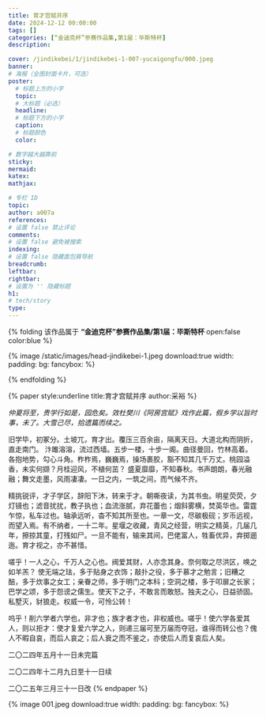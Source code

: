 ```yaml
---
title: 育才宫赋并序
date: 2024-12-12 00:00:00
tags: []
categories: [“金迪克杯”参赛作品集,第1届：毕斯特杯]
description: 

cover: /jindikebei/1/jindikebei-1-007-yucaigongfu/000.jpeg
banner:
# 海报（全图封面卡片，可选）
poster:
  # 标题上方的小字
  topic:
  # 大标题（必选）
  headline:
  # 标题下方的小字
  caption:
  # 标题颜色
  color:

# 数字越大越靠前
sticky:
mermaid:
katex: 
mathjax: 

# 专栏 ID
topic: 
author: a007a
references:
# 设置 false 禁止评论
comments: 
# 设置 false 避免被搜索
indexing: 
# 设置 false 隐藏面包屑导航
breadcrumb: 
leftbar: 
rightbar:
# 设置为 '' 隐藏标题
h1: 
# tech/story
type: 
---
```


{% folding 该作品属于 **“金迪克杯”参赛作品集/第1届：毕斯特杯** open:false color:blue %}

  {% image /static/images/head-jindikebei-1.jpeg download:true width: padding: bg: fancybox: %}
  
{% endfolding %}

{% paper style:underline title:育才宫赋并序 author:采裕 %}
<!-- paragraph -->
*仲夏将至，贵学行如是，园危矣。效杜樊川《阿房宫赋》戏作此篇，假乡学以旨时事，未了。大雪己尽，拾遗篇而续之。*
<!-- paragraph -->
旧学毕，初冢分。土坡兀，育才出。覆压三百余亩，隔离天日。大道北构而阴折，直走南门。 汴雎溶溶，流过西墙。五步一楼，十步一阁。曲径曼回，竹林高着。各抱地势，勾心斗角。柞柞焉，巍巍焉，操场裹胶，豁不知其几千万丈。桃园溢香，未实何撷？月桂迎风，不植何茁？ 盛夏靡靡，不知春秋。书声朗朗，春光融融；舞文走墨，风雨凄凄。一日之内，一筑之间，而气候不齐。 
<!-- paragraph -->
精挑锐评，才子学区，辞阳下沐，转来于才。朝嘶夜读，为其书虫。明星荧荧，夕灯镜也；滤音扰扰，教子执也；血流涨腻，弃花蕾也；烟斜雾横，焚英华也。雷霆乍惊，私车过也。轴承远听，杳不知其所至也。一章一文，尽碳极砚；岁币远视，而望入焉。有不纳者，一十二年。星堰之收藏，青风之经营，明实之精英，几届几年，擦掠其童，打残如尸。一旦不能有，输来其间，巴佬富人，牲畜优异，弃掷逦迤。育才视之，亦不甚惜。
<!-- paragraph -->
嗟乎！一人之心，千万人之心也。阀爱其财，人亦念其身。奈何取之尽洪区，唤之如羊羔？ 使无端之珐，多于贴身之衣饰；敲扑之役，多于慕才之勉言；旧糟之醅，多于炊事之女工；亲眷之师，多于明门之本科；空洞之楼，多于叩扉之长家；巴学之颂，多于怨谤之儒生。使天下之子，不敢言而敢怒。独夫之心，日益骄固。私墅灭，豺狼走。权威一令，可怜公转！
<!-- paragraph -->
呜乎！削六学者六学也，非才也；族才者才也，非权威也。嗟乎！使六学各爱其人，则以拒才：使才复爱六学之人，则递三届可至万届而夺冠，谁得而转公也？傀人不暇自哀，而后人哀之；后人衰之而不鉴之，亦使后人而复哀后人矣。
<!-- line right -->
二〇二四年五月十一日未完篇
<!-- line right -->
二〇二四年十二月九日至十一日续
<!-- line right -->
二〇二五年三月三十一日改
{% endpaper %}

{% image 001.jpeg download:true width: padding: bg: fancybox: %}

